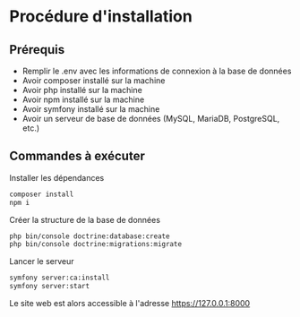 # Procédure d'installation

## Prérequis
* Remplir le .env avec les informations de connexion à la base de données
* Avoir composer installé sur la machine
* Avoir php installé sur la machine
* Avoir npm installé sur la machine
* Avoir symfony installé sur la machine
* Avoir un serveur de base de données (MySQL, MariaDB, PostgreSQL, etc.)

## Commandes à exécuter

Installer les dépendances
```bash
composer install
npm i
```

Créer la structure de la base de données
```bash
php bin/console doctrine:database:create
php bin/console doctrine:migrations:migrate
```

Lancer le serveur
```bash
symfony server:ca:install
symfony server:start
```

Le site web est alors accessible à l'adresse https://127.0.0.1:8000